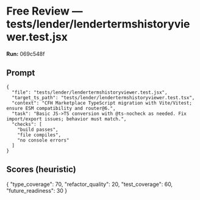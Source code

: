 # Free Review — tests/lender/lendertermshistoryviewer.test.jsx

**Run:** 069c548f

## Prompt

```
{
  "file": "tests/lender/lendertermshistoryviewer.test.jsx",
  "target_ts_path": "tests/lender/lendertermshistoryviewer.test.tsx",
  "context": "CFH Marketplace TypeScript migration with Vite/Vitest; ensure ESM compatibility and router@6.",
  "task": "Basic JS->TS conversion with @ts-nocheck as needed. Fix import/export issues; behavior must match.",
  "checks": [
    "build passes",
    "file compiles",
    "no console errors"
  ]
}
```

## Scores (heuristic)

{
  "type_coverage": 70,
  "refactor_quality": 20,
  "test_coverage": 60,
  "future_readiness": 30
}
